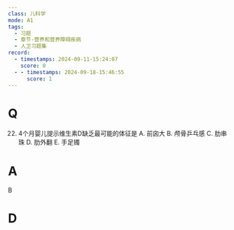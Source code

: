 ```yaml
---
class: 儿科学
mode: A1
tags:
  - 习题
  - 章节-营养和营养障碍疾病
  - 人卫习题集
record:
  - timestamps: 2024-09-11-15:24:07
    score: 0
  - - timestamps: 2024-09-18-15:46:55
      score: 1
---
```


# Q

22. 4个月婴儿提示维生素D缺乏最可能的体征是
A. 前囟大
B. 颅骨乒乓感
C. 肋串珠
D. 肋外翻
E. 手足镯
# A
B
# D
